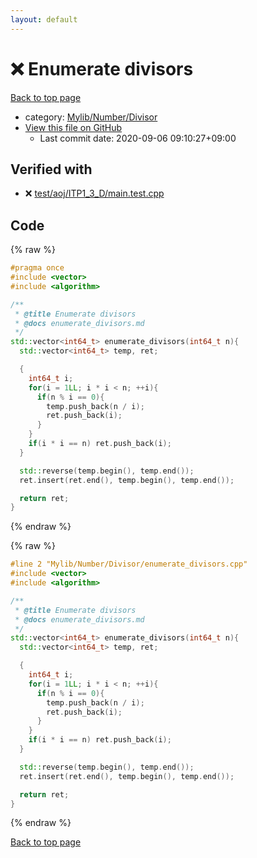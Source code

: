```yaml
---
layout: default
---
```


<!-- mathjax config similar to math.stackexchange -->
<script type="text/javascript" async
  src="https://cdnjs.cloudflare.com/ajax/libs/mathjax/2.7.5/MathJax.js?config=TeX-MML-AM_CHTML">
</script>
<script type="text/x-mathjax-config">
  MathJax.Hub.Config({
    TeX: { equationNumbers: { autoNumber: "AMS" }},
    tex2jax: {
      inlineMath: [ ['$','$'] ],
      processEscapes: true
    },
    "HTML-CSS": { matchFontHeight: false },
    displayAlign: "left",
    displayIndent: "2em"
  });
</script>

<script type="text/javascript" src="https://cdnjs.cloudflare.com/ajax/libs/jquery/3.4.1/jquery.min.js"></script>
<script src="https://cdn.jsdelivr.net/npm/jquery-balloon-js@1.1.2/jquery.balloon.min.js" integrity="sha256-ZEYs9VrgAeNuPvs15E39OsyOJaIkXEEt10fzxJ20+2I=" crossorigin="anonymous"></script>
<script type="text/javascript" src="../../../../assets/js/copy-button.js"></script>
<link rel="stylesheet" href="../../../../assets/css/copy-button.css" />


# :x: Enumerate divisors

<a href="../../../../index.html">Back to top page</a>

* category: <a href="../../../../index.html#e1d7bebd3991495167778e37d1d75d40">Mylib/Number/Divisor</a>
* <a href="{{ site.github.repository_url }}/blob/master/Mylib/Number/Divisor/enumerate_divisors.cpp">View this file on GitHub</a>
    - Last commit date: 2020-09-06 09:10:27+09:00




## Verified with

* :x: <a href="../../../../verify/test/aoj/ITP1_3_D/main.test.cpp.html">test/aoj/ITP1_3_D/main.test.cpp</a>


## Code

<a id="unbundled"></a>
{% raw %}
```cpp
#pragma once
#include <vector>
#include <algorithm>

/**
 * @title Enumerate divisors
 * @docs enumerate_divisors.md
 */
std::vector<int64_t> enumerate_divisors(int64_t n){
  std::vector<int64_t> temp, ret;

  {
    int64_t i;
    for(i = 1LL; i * i < n; ++i){
      if(n % i == 0){
        temp.push_back(n / i);
        ret.push_back(i);
      }
    }
    if(i * i == n) ret.push_back(i);
  }

  std::reverse(temp.begin(), temp.end());
  ret.insert(ret.end(), temp.begin(), temp.end());

  return ret;
}

```
{% endraw %}

<a id="bundled"></a>
{% raw %}
```cpp
#line 2 "Mylib/Number/Divisor/enumerate_divisors.cpp"
#include <vector>
#include <algorithm>

/**
 * @title Enumerate divisors
 * @docs enumerate_divisors.md
 */
std::vector<int64_t> enumerate_divisors(int64_t n){
  std::vector<int64_t> temp, ret;

  {
    int64_t i;
    for(i = 1LL; i * i < n; ++i){
      if(n % i == 0){
        temp.push_back(n / i);
        ret.push_back(i);
      }
    }
    if(i * i == n) ret.push_back(i);
  }

  std::reverse(temp.begin(), temp.end());
  ret.insert(ret.end(), temp.begin(), temp.end());

  return ret;
}

```
{% endraw %}

<a href="../../../../index.html">Back to top page</a>

